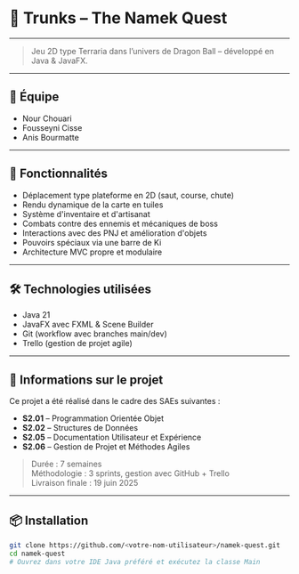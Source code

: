 # 🌌 Trunks – The Namek Quest
<hr>

> Jeu 2D type Terraria dans l’univers de Dragon Ball – développé en Java & JavaFX.

<hr>

## 👥 Équipe

- Nour Chouari  
- Fousseyni Cisse  
- Anis Bourmatte

<hr>


## 🚀 Fonctionnalités

- Déplacement type plateforme en 2D (saut, course, chute)
- Rendu dynamique de la carte en tuiles
- Système d'inventaire et d'artisanat
- Combats contre des ennemis et mécaniques de boss
- Interactions avec des PNJ et amélioration d'objets
- Pouvoirs spéciaux via une barre de Ki
- Architecture MVC propre et modulaire

<hr>


## 🛠️ Technologies utilisées

- Java 21  
- JavaFX avec FXML & Scene Builder  
- Git (workflow avec branches main/dev)  
- Trello (gestion de projet agile)

<hr>


## 📅 Informations sur le projet

Ce projet a été réalisé dans le cadre des SAEs suivantes :

- **S2.01** – Programmation Orientée Objet  
- **S2.02** – Structures de Données  
- **S2.05** – Documentation Utilisateur et Expérience  
- **S2.06** – Gestion de Projet et Méthodes Agiles  

> Durée : 7 semaines  
> Méthodologie : 3 sprints, gestion avec GitHub + Trello  
> Livraison finale : 19 juin 2025

<hr>


## 📦 Installation

```bash
git clone https://github.com/<votre-nom-utilisateur>/namek-quest.git
cd namek-quest
# Ouvrez dans votre IDE Java préféré et exécutez la classe Main
